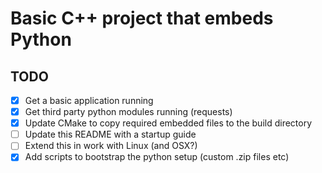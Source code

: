 # Basic C++ project that embeds Python

## TODO
- [x] Get a basic application running
- [x] Get third party python modules running (requests)
- [x] Update CMake to copy required embedded files to the build directory
- [ ] Update this README with a startup guide
- [ ] Extend this in work with Linux (and OSX?)
- [x] Add scripts to bootstrap the python setup (custom .zip files etc)
